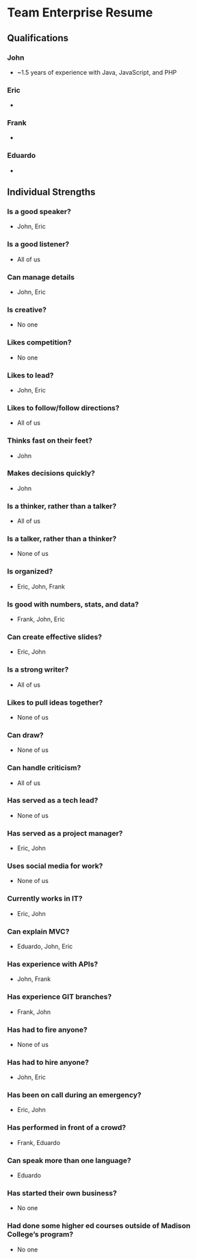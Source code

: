 # Team Enterprise Resume
## Qualifications
### John
* ~1.5 years of experience with Java, JavaScript, and PHP
### Eric
* 
### Frank
* 
### Eduardo
* 
## Individual Strengths
### Is a good speaker?
* John, Eric
### Is a good listener?
* All of us
### Can manage details
* John, Eric
### Is creative?
* No one
### Likes competition?
* No one
### Likes to lead?
* John, Eric
### Likes to follow/follow directions?
* All of us
### Thinks fast on their feet?
* John
### Makes decisions quickly?
* John
### Is a thinker, rather than a talker?
* All of us
### Is a talker, rather than a thinker?
* None of us
### Is organized?
* Eric, John, Frank
### Is good with numbers, stats, and data?
* Frank, John, Eric
### Can create effective slides?
* Eric, John
### Is a strong writer?
* All of us
### Likes to pull ideas together?
* None of us
### Can draw?
* None of us
### Can handle criticism?
* All of us
### Has served as a tech lead?
* None of us
### Has served as a project manager?
* Eric, John
### Uses social media for work?
* None of us
### Currently works in IT?
* Eric, John
### Can explain MVC?
* Eduardo, John, Eric
### Has experience with APIs?
* John, Frank
### Has experience GIT branches?
* Frank, John
### Has had to fire anyone?
* None of us
### Has had to hire anyone?
* John, Eric
### Has been on call during an emergency?
* Eric, John
### Has performed in front of a crowd?
* Frank, Eduardo
### Can speak more than one language?
* Eduardo
### Has started their own business?
* No one
### Had done some higher ed courses outside of Madison College’s program?
* No one